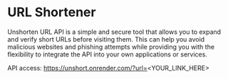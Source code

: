# URL Shortener
Unshorten URL API is a simple and secure tool that allows you to expand and verify short URLs before visiting them. This can help you avoid malicious websites and phishing attempts while providing you with the flexibility to integrate the API into your own applications or services.

API access: https://unshort.onrender.com/?url=<YOUR_LINK_HERE>
